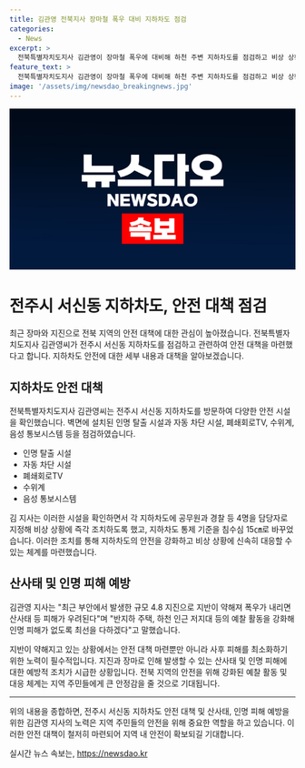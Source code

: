 ```yaml
---
title: 김관영 전북지사 장마철 폭우 대비 지하차도 점검
categories:
  - News
excerpt: >
  전북특별자치도지사 김관영이 장마철 폭우에 대비해 하천 주변 지하차도를 점검하고 비상 상황에 대비하기 위해 조치를 취했다. 지반이 약화된 지역에서의 장마로 인한 산사태 등을 우려하여 주택과 저지대를 강화 예찰할 것을 밝혔다.
feature_text: >
  전북특별자치도지사 김관영이 장마철 폭우에 대비해 하천 주변 지하차도를 점검하고 비상 상황에 대비하기 위해 조치를 취했다. 지반이 약화된 지역에서의 장마로 인한 산사태 등을 우려하여 주택과 저지대를 강화 예찰할 것을 밝혔다.
image: '/assets/img/newsdao_breakingnews.jpg'
---
```


<p><img src="/assets/img/newsdao_breakingnews.jpg" alt="firstkoreanews 속보" /></p>

<h1>전주시 서신동 지하차도, 안전 대책 점검</h1>

<p data-ke-size="size16">최근 장마와 지진으로 전북 지역의 안전 대책에 대한 관심이 높아졌습니다. 전북특별자치도지사 김관영씨가 전주시 서신동 지하차도를 점검하고 관련하여 안전 대책을 마련했다고 합니다. 지하차도 안전에 대한 세부 내용과 대책을 알아보겠습니다.</p>

<h2 data-ke-size="size26">지하차도 안전 대책</h2>

<p>전북특별자치도지사 김관영씨는 전주시 서신동 지하차도를 방문하여 다양한 안전 시설을 확인했습니다. 벽면에 설치된 인명 탈출 시설과 자동 차단 시설, 폐쇄회로TV, 수위계, 음성 통보시스템 등을 점검하였습니다. </p>

<ul>
  <li>인명 탈출 시설</li>
  <li>자동 차단 시설</li>
  <li>폐쇄회로TV</li>
  <li>수위계</li>
  <li>음성 통보시스템</li>
</ul>

<p data-ke-size="size16">김 지사는 이러한 시설을 확인하면서 각 지하차도에 공무원과 경찰 등 4명을 담당자로 지정해 비상 상황에 즉각 조치하도록 했고, 지하차도 통제 기준을 침수심 15㎝로 바꾸었습니다. 이러한 조치를 통해 지하차도의 안전을 강화하고 비상 상황에 신속히 대응할 수 있는 체계를 마련했습니다.</p>

<h2 data-ke-size="size26">산사태 및 인명 피해 예방</h2>

<p>김관영 지사는 "최근 부안에서 발생한 규모 4.8 지진으로 지반이 약해져 폭우가 내리면 산사태 등 피해가 우려된다"며 "반지하 주택, 하천 인근 저지대 등의 예찰 활동을 강화해 인명 피해가 없도록 최선을 다하겠다"고 말했습니다.</p>

<p data-ke-size="size16">지반이 약해지고 있는 상황에서는 안전 대책 마련뿐만 아니라 사후 피해를 최소화하기 위한 노력이 필수적입니다. 지진과 장마로 인해 발생할 수 있는 산사태 및 인명 피해에 대한 예방적 조치가 시급한 상황입니다. 전북 지역의 안전을 위해 강화된 예찰 활동 및 대응 체계는 지역 주민들에게 큰 안정감을 줄 것으로 기대됩니다.</p>

<hr>

<p data-ke-size="size16">위의 내용을 종합하면, 전주시 서신동 지하차도 안전 대책 및 산사태, 인명 피해 예방을 위한 김관영 지사의 노력은 지역 주민들의 안전을 위해 중요한 역할을 하고 있습니다. 이러한 안전 대책이 철저히 마련되어 지역 내 안전이 확보되길 기대합니다.</p>
실시간 뉴스 속보는, <a href="https://newsdao.kr" rel="dofollow">https://newsdao.kr</a>



